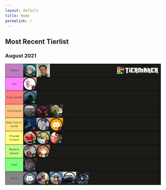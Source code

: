 ```yaml
---
layout: default
title: Home
permalink: /
---
```


## **Most Recent Tierlist**
### **August 2021**
![tierlist-aug-21](./images/toxicity-aug-21.png)
